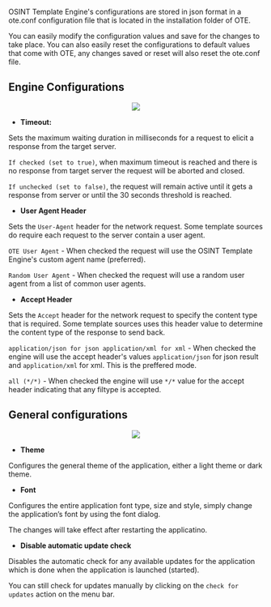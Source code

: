 OSINT Template Engine's configurations are stored in json format in a ote.conf configuration file that is located in the installation folder of OTE.

You can easily modify the configuration values and save for the changes to take place. You can also easily reset the configurations to default values that come with OTE, any changes saved or reset will also reset the ote.conf file.

## Engine Configurations

<center><img src="/ssuite/docs/res/engineconfig.png"></center>

* **Timeout:**

Sets the maximum waiting duration in milliseconds for a request to elicit a response from the target server.

`If checked (set to true)`, when maximum timeout is reached and there is no response from target server the request will be aborted and closed.

`If unchecked (set to false)`, the request will remain active until it gets a response from server or until the 30 seconds threshold is reached.

* **User Agent Header**

Sets the `User-Agent` header for the network request. Some template sources do require each request to the server contain a user agent.

`OTE User Agent` - When checked the request will use the OSINT Template Engine's custom agent name (preferred).

`Random User Agent` - When checked the request will use a random user agent from a list of common user agents.

* **Accept Header**

Sets the `Accept` header for the network request to specify the content type that is required. Some template sources uses this header value to determine the content type of the response to send back.

`application/json for json application/xml for xml` - When checked the engine will use the accept header's values `application/json` for json result and `application/xml` for xml. This is the preffered mode.

`all (*/*)` - When checked the engine will use `*/*` value for the accept header indicating that any filtype is accepted.

## General configurations

<center><img src="/ssuite/docs/res/generalconfig.png"></center>

* **Theme**

Configures the general theme of the application, either a light theme or dark theme.

* **Font**

Configures the entire application font type, size and style, simply change the application’s font by using the font dialog.

The changes will take effect after restarting the applicatino.

* **Disable automatic update check**

Disables the automatic check for any available updates for the application which is done when the application is launched (started).

You can still check for updates manually by clicking on the `check for updates` action on the menu bar.